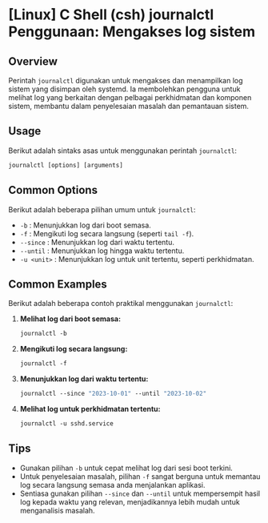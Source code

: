 # [Linux] C Shell (csh) journalctl Penggunaan: Mengakses log sistem

## Overview
Perintah `journalctl` digunakan untuk mengakses dan menampilkan log sistem yang disimpan oleh systemd. Ia membolehkan pengguna untuk melihat log yang berkaitan dengan pelbagai perkhidmatan dan komponen sistem, membantu dalam penyelesaian masalah dan pemantauan sistem.

## Usage
Berikut adalah sintaks asas untuk menggunakan perintah `journalctl`:

```csh
journalctl [options] [arguments]
```

## Common Options
Berikut adalah beberapa pilihan umum untuk `journalctl`:

- `-b` : Menunjukkan log dari boot semasa.
- `-f` : Mengikuti log secara langsung (seperti `tail -f`).
- `--since` : Menunjukkan log dari waktu tertentu.
- `--until` : Menunjukkan log hingga waktu tertentu.
- `-u <unit>` : Menunjukkan log untuk unit tertentu, seperti perkhidmatan.

## Common Examples
Berikut adalah beberapa contoh praktikal menggunakan `journalctl`:

1. **Melihat log dari boot semasa:**
   ```csh
   journalctl -b
   ```

2. **Mengikuti log secara langsung:**
   ```csh
   journalctl -f
   ```

3. **Menunjukkan log dari waktu tertentu:**
   ```csh
   journalctl --since "2023-10-01" --until "2023-10-02"
   ```

4. **Melihat log untuk perkhidmatan tertentu:**
   ```csh
   journalctl -u sshd.service
   ```

## Tips
- Gunakan pilihan `-b` untuk cepat melihat log dari sesi boot terkini.
- Untuk penyelesaian masalah, pilihan `-f` sangat berguna untuk memantau log secara langsung semasa anda menjalankan aplikasi.
- Sentiasa gunakan pilihan `--since` dan `--until` untuk mempersempit hasil log kepada waktu yang relevan, menjadikannya lebih mudah untuk menganalisis masalah.